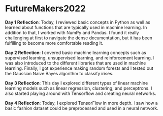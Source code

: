 # FutureMakers2022

**Day 1 Reflection**: Today, I reviewed basic concepts in Python as well as learned about functions that are typically used in machine learning. In addition to that, I worked with NumPy and Pandas. I found it really challenging at first to navigate the dense documentation, but it has been fulfilling to become more comfortable reading it. 

**Day 2 Reflection**: I covered basic machine learning concepts such as supervised learning, unsupervised learning, and reinforcement learning. I was also introduced to the different libraries that are used in machine learning. Finally, I got experience making random forests and I tested out the Gaussian Naive Bayes algorithm to classify irises. 

**Day 3 Reflection**: This day I explored different types of linear machine learning models such as linear regression, clustering, and perceptrons. I also started playing around with Tensorflow and creating neural networks.

**Day 4 Reflection**: Today, I explored TensorFlow in more depth. I saw how a basic fashion dataset could be preprocessed and used in a neural network. 
